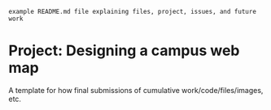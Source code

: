 `example README.md file explaining files, project, issues, and future work`
# Project: Designing a campus web map
A template for how final submissions of cumulative work/code/files/images, etc.
